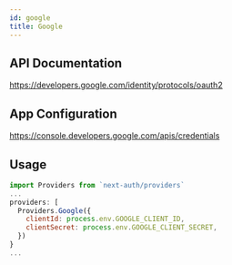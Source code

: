```yaml
---
id: google
title: Google
---
```


## API Documentation

https://developers.google.com/identity/protocols/oauth2

## App Configuration

https://console.developers.google.com/apis/credentials

## Usage

```js
import Providers from `next-auth/providers`
...
providers: [
  Providers.Google({
    clientId: process.env.GOOGLE_CLIENT_ID,
    clientSecret: process.env.GOOGLE_CLIENT_SECRET,
  })
}
...
